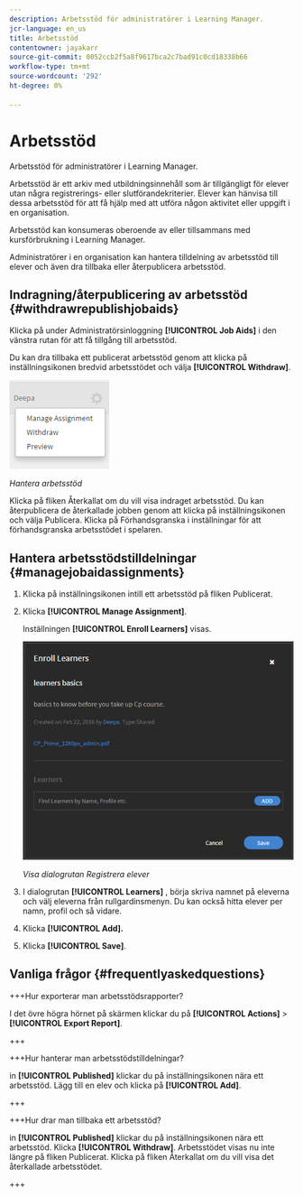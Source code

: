 ```yaml
---
description: Arbetsstöd för administratörer i Learning Manager.
jcr-language: en_us
title: Arbetsstöd
contentowner: jayakarr
source-git-commit: 0052ccb2f5a8f9617bca2c7bad91c0cd18338b66
workflow-type: tm+mt
source-wordcount: '292'
ht-degree: 0%

---
```




# Arbetsstöd

Arbetsstöd för administratörer i Learning Manager.

Arbetsstöd är ett arkiv med utbildningsinnehåll som är tillgängligt för elever utan några registrerings- eller slutförandekriterier. Elever kan hänvisa till dessa arbetsstöd för att få hjälp med att utföra någon aktivitet eller uppgift i en organisation.

Arbetsstöd kan konsumeras oberoende av eller tillsammans med kursförbrukning i Learning Manager.

Administratörer i en organisation kan hantera tilldelning av arbetsstöd till elever och även dra tillbaka eller återpublicera arbetsstöd.

## Indragning/återpublicering av arbetsstöd {#withdrawrepublishjobaids}

Klicka på under Administratörsinloggning **[!UICONTROL Job Aids]** i den vänstra rutan för att få tillgång till arbetsstöd.

Du kan dra tillbaka ett publicerat arbetsstöd genom att klicka på inställningsikonen bredvid arbetsstödet och välja **[!UICONTROL Withdraw]**.

![](assets/withdraw-job-aids-admin.png)

*Hantera arbetsstöd*

Klicka på fliken Återkallat om du vill visa indraget arbetsstöd. Du kan återpublicera de återkallade jobben genom att klicka på inställningsikonen och välja Publicera. Klicka på Förhandsgranska i inställningar för att förhandsgranska arbetsstödet i spelaren.

## Hantera arbetsstödstilldelningar {#managejobaidassignments}

1. Klicka på inställningsikonen intill ett arbetsstöd på fliken Publicerat.


1. Klicka **[!UICONTROL Manage Assignment]**.

   Inställningen **[!UICONTROL Enroll Learners]** visas.

   ![](assets/enroll-learners-job-aids.png)

   *Visa dialogrutan Registrera elever*

1. I dialogrutan **[!UICONTROL Learners]** , börja skriva namnet på eleverna och välj eleverna från rullgardinsmenyn. Du kan också hitta elever per namn, profil och så vidare.
1. Klicka **[!UICONTROL Add].**
1. Klicka **[!UICONTROL Save]**.

## Vanliga frågor {#frequentlyaskedquestions}

+++Hur exporterar man arbetsstödsrapporter?

I det övre högra hörnet på skärmen klickar du på **[!UICONTROL Actions]** > **[!UICONTROL Export Report]**.

+++

+++Hur hanterar man arbetsstödstilldelningar?

in **[!UICONTROL Published]** klickar du på inställningsikonen nära ett arbetsstöd. Lägg till en elev och klicka på **[!UICONTROL Add]**.

+++

+++Hur drar man tillbaka ett arbetsstöd?

in **[!UICONTROL Published]** klickar du på inställningsikonen nära ett arbetsstöd. Klicka **[!UICONTROL Withdraw]**. Arbetsstödet visas nu inte längre på fliken Publicerat. Klicka på fliken Återkallat om du vill visa det återkallade arbetsstödet.

+++
